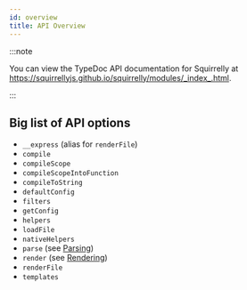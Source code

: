 ```yaml
---
id: overview
title: API Overview
---
```


:::note

You can view the TypeDoc API documentation for Squirrelly at https://squirrellyjs.github.io/squirrelly/modules/_index_.html.

:::

## Big list of API options

- `__express` (alias for `renderFile`)
- `compile`
- `compileScope`
- `compileScopeIntoFunction`
- `compileToString`
- `defaultConfig`
- `filters`
- `getConfig`
- `helpers`
- `loadFile`
- `nativeHelpers`
- `parse` (see [Parsing](./parsing))
- `render` (see [Rendering](./rendering))
- `renderFile`
- `templates`
